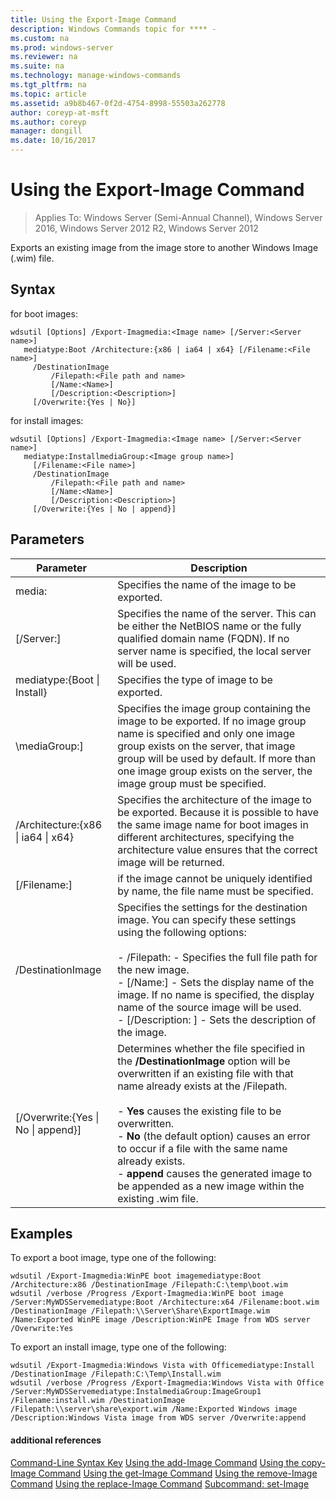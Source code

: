 ```yaml
---
title: Using the Export-Image Command
description: Windows Commands topic for **** - 
ms.custom: na
ms.prod: windows-server
ms.reviewer: na
ms.suite: na
ms.technology: manage-windows-commands
ms.tgt_pltfrm: na
ms.topic: article
ms.assetid: a9b8b467-0f2d-4754-8998-55503a262778
author: coreyp-at-msft
ms.author: coreyp
manager: dongill
ms.date: 10/16/2017
---
```

# Using the Export-Image Command

>Applies To: Windows Server (Semi-Annual Channel), Windows Server 2016, Windows Server 2012 R2, Windows Server 2012

Exports an existing image from the image store to another Windows Image (.wim) file.
## Syntax
for boot images:
```
wdsutil [Options] /Export-Imagmedia:<Image name> [/Server:<Server name>]
   mediatype:Boot /Architecture:{x86 | ia64 | x64} [/Filename:<File name>]
     /DestinationImage
         /Filepath:<File path and name>
         [/Name:<Name>]
         [/Description:<Description>]
     [/Overwrite:{Yes | No}]
```
for install images:
```
wdsutil [Options] /Export-Imagmedia:<Image name> [/Server:<Server name>]
   mediatype:InstallmediaGroup:<Image group name>]
     [/Filename:<File name>]
     /DestinationImage
         /Filepath:<File path and name>
         [/Name:<Name>]
         [/Description:<Description>]
     [/Overwrite:{Yes | No | append}]
```
## Parameters
|Parameter|Description|
|-------|--------|
media:<Image name>|Specifies the name of the image to be exported.|
|[/Server:<Server name>]|Specifies the name of the server. This can be either the NetBIOS name or the fully qualified domain name (FQDN). If no server name is specified, the local server will be used.|
mediatype:{Boot &#124; Install}|Specifies the type of image to be exported.|
|\mediaGroup:<Image group name>]|Specifies the image group containing the image to be exported. If no image group name is specified and only one image group exists on the server, that image group will be used by default. If more than one image group exists on the server, the image group must be specified.|
|/Architecture:{x86 &#124; ia64 &#124; x64}|Specifies the architecture of the image to be exported. Because it is possible to have the same image name for boot images in different architectures, specifying the architecture value ensures that the correct image will be returned.|
|[/Filename:<Filename>]|if the image cannot be uniquely identified by name, the file name must be specified.|
|/DestinationImage|Specifies the settings for the destination image. You can specify these settings using the following options:<br /><br />-   /Filepath:<File path and name> - Specifies the full file path for the new image.<br />-   [/Name:<Name>] - Sets the display name of the image. If no name is specified, the display name of the source image will be used.<br />-   [/Description: <Description>] - Sets the description of the image.|
|[/Overwrite:{Yes &#124; No &#124; append}]|Determines whether the file specified in the **/DestinationImage** option will be overwritten if an existing file with that name already exists at the /Filepath.<br /><br />-   **Yes** causes the existing file to be overwritten.<br />-   **No** (the default option) causes an error to occur if a file with the same name already exists.<br />-   **append** causes the generated image to be appended as a new image within the existing .wim file.|
## <a name=BKMK_examples></a>Examples
To export a boot image, type one of the following:
```
wdsutil /Export-Imagmedia:WinPE boot imagemediatype:Boot /Architecture:x86 /DestinationImage /Filepath:C:\temp\boot.wim
wdsutil /verbose /Progress /Export-Imagmedia:WinPE boot image /Server:MyWDSServemediatype:Boot /Architecture:x64 /Filename:boot.wim 
/DestinationImage /Filepath:\\Server\Share\ExportImage.wim /Name:Exported WinPE image /Description:WinPE Image from WDS server /Overwrite:Yes
```
To export an install image, type one of the following:
```
wdsutil /Export-Imagmedia:Windows Vista with Officemediatype:Install /DestinationImage /Filepath:C:\Temp\Install.wim
wdsutil /verbose /Progress /Export-Imagmedia:Windows Vista with Office /Server:MyWDSServemediatype:InstalmediaGroup:ImageGroup1 
/Filename:install.wim /DestinationImage /Filepath:\\server\share\export.wim /Name:Exported Windows image /Description:Windows Vista image from WDS server /Overwrite:append
```
#### additional references
[Command-Line Syntax Key](command-line-syntax-key.md)
[Using the add-Image Command](using-the-add-image-command.md)
[Using the copy-Image Command](using-the-copy-image-command.md)
[Using the get-Image Command](using-the-get-image-command.md)
[Using the remove-Image Command](using-the-remove-image-command.md)
[Using the replace-Image Command](using-the-replace-image-command.md)
[Subcommand: set-Image](subcommand-set-image.md)
